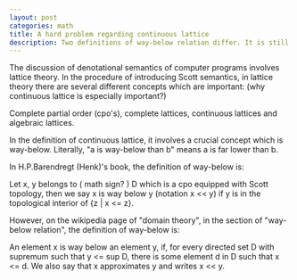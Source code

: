 ```yaml
---
layout: post
categories: math
title: A hard problem regarding continuous lattice
description: Two definitions of way-below relation differ. It is still hard to prove that they are de facto equivalent to each other.
---
```

 
The discussion of denotational semantics of computer programs involves lattice theory.
In the procedure of introducing Scott semantics, in lattice theory there are several different 
concepts which are important: (why continuous lattice is especially important?)

Complete partial order (cpo's), complete lattices, continuous lattices
and algebraic lattices.

In the definition of continuous lattice, it involves a crucial concept which is way-below.
Literally, "a is way-below than b" means a is far lower than b. 

In H.P.Barendregt (Henk)'s book, the definition of way-below is:

Let x, y belongs to ( math sign? ) D which is a cpo equipped with Scott topology, then we say
x is way below y (notation x << y) if y is in the topological interior of {z | x <= z}.

However, on the wikipedia page of "domain theory", in the section of "way-below relation",
the definition of way-below is:

An element x is way below an element y, if, for every directed set D with supremum such 
that y <= sup D, there is some element d in D such that x <= d. We also say that x approximates 
y and writes x << y.

